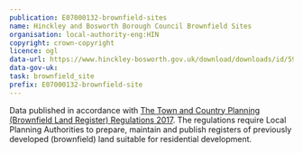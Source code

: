 ```yaml
---
publication: E07000132-brownfield-sites
name: Hinckley and Bosworth Borough Council Brownfield Sites
organisation: local-authority-eng:HIN
copyright: crown-copyright
licence: ogl
data-url: https://www.hinckley-bosworth.gov.uk/download/downloads/id/5936/brownfield_register_2017.csv
data-gov-uk: 
task: brownfield_site
prefix: E07000132-brownfield-site
---
```


Data published in accordance with [The Town and Country Planning (Brownfield Land Register) Regulations 2017](http://www.legislation.gov.uk/uksi/2017/403/contents/made).
The regulations require Local Planning Authorities to prepare, maintain and publish registers of previously developed (brownfield) land suitable for residential development.


